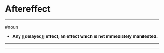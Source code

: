 # Aftereffect
---
#noun
- **Any [[delayed]] effect; an effect which is not immediately manifested.**
---
---
